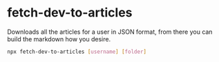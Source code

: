 # fetch-dev-to-articles

Downloads all the articles for a user in JSON format, from there you can build the markdown how you desire.

```bash
npx fetch-dev-to-articles [username] [folder]
```